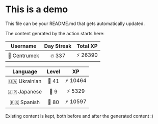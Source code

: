 # This is a demo

This file can be your README.md that gets automatically updated.

The content genrated by the action starts here:

<!--START_SECTION:duolingoStats-->
<!-- Automatically generated with https://github.com/centrumek/duolingo-readme-stats-->

| Username | Day Streak | Total XP |
|:---:|:---:|:---:|
| 👤 Centrumek | 🔥 337 | ⚡ 26390 |

| Language | Level | XP |
|:---:|:---:|:---:|
| 🇺🇦 Ukrainian | 👑 41 | ⚡ 10464 |
| 🇯🇵 Japanese | 👑 9 | ⚡ 5329 |
| 🇪🇸 Spanish | 👑 80 | ⚡ 10597 |

<!--END_SECTION:duolingoStats-->

Existing content is kept, both before and after the generated content :)